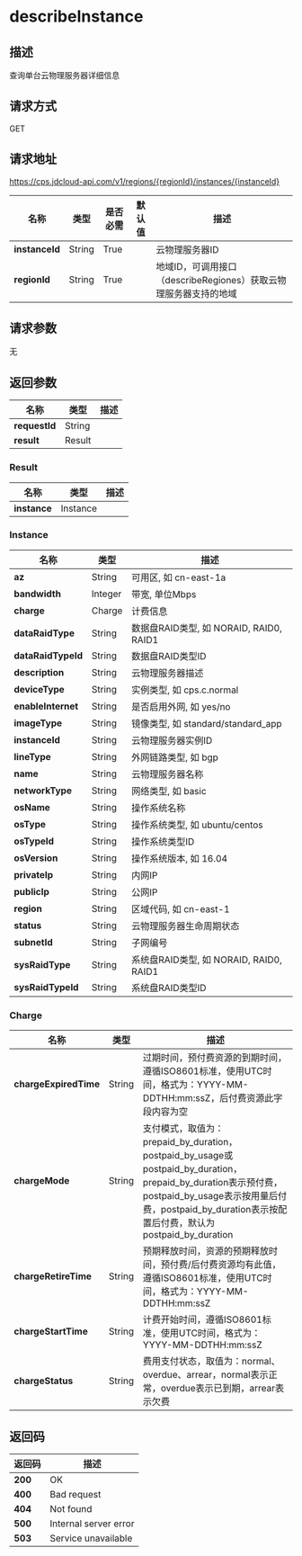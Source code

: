 # describeInstance


## 描述
查询单台云物理服务器详细信息

## 请求方式
GET

## 请求地址
https://cps.jdcloud-api.com/v1/regions/{regionId}/instances/{instanceId}

|名称|类型|是否必需|默认值|描述|
|---|---|---|---|---|
|**instanceId**|String|True| |云物理服务器ID|
|**regionId**|String|True| |地域ID，可调用接口（describeRegiones）获取云物理服务器支持的地域|

## 请求参数
无


## 返回参数
|名称|类型|描述|
|---|---|---|
|**requestId**|String| |
|**result**|Result| |


### Result
|名称|类型|描述|
|---|---|---|
|**instance**|Instance| |
### Instance
|名称|类型|描述|
|---|---|---|
|**az**|String|可用区, 如 cn-east-1a|
|**bandwidth**|Integer|带宽, 单位Mbps|
|**charge**|Charge|计费信息|
|**dataRaidType**|String|数据盘RAID类型, 如 NORAID, RAID0, RAID1|
|**dataRaidTypeId**|String|数据盘RAID类型ID|
|**description**|String|云物理服务器描述|
|**deviceType**|String|实例类型, 如 cps.c.normal|
|**enableInternet**|String|是否启用外网, 如 yes/no|
|**imageType**|String|镜像类型, 如 standard/standard_app|
|**instanceId**|String|云物理服务器实例ID|
|**lineType**|String|外网链路类型, 如 bgp|
|**name**|String|云物理服务器名称|
|**networkType**|String|网络类型, 如 basic|
|**osName**|String|操作系统名称|
|**osType**|String|操作系统类型, 如 ubuntu/centos|
|**osTypeId**|String|操作系统类型ID|
|**osVersion**|String|操作系统版本, 如 16.04|
|**privateIp**|String|内网IP|
|**publicIp**|String|公网IP|
|**region**|String|区域代码, 如 cn-east-1|
|**status**|String|云物理服务器生命周期状态|
|**subnetId**|String|子网编号|
|**sysRaidType**|String|系统盘RAID类型, 如 NORAID, RAID0, RAID1|
|**sysRaidTypeId**|String|系统盘RAID类型ID|
### Charge
|名称|类型|描述|
|---|---|---|
|**chargeExpiredTime**|String|过期时间，预付费资源的到期时间，遵循ISO8601标准，使用UTC时间，格式为：YYYY-MM-DDTHH:mm:ssZ，后付费资源此字段内容为空|
|**chargeMode**|String|支付模式，取值为：prepaid_by_duration，postpaid_by_usage或postpaid_by_duration，prepaid_by_duration表示预付费，postpaid_by_usage表示按用量后付费，postpaid_by_duration表示按配置后付费，默认为postpaid_by_duration|
|**chargeRetireTime**|String|预期释放时间，资源的预期释放时间，预付费/后付费资源均有此值，遵循ISO8601标准，使用UTC时间，格式为：YYYY-MM-DDTHH:mm:ssZ|
|**chargeStartTime**|String|计费开始时间，遵循ISO8601标准，使用UTC时间，格式为：YYYY-MM-DDTHH:mm:ssZ|
|**chargeStatus**|String|费用支付状态，取值为：normal、overdue、arrear，normal表示正常，overdue表示已到期，arrear表示欠费|

## 返回码
|返回码|描述|
|---|---|
|**200**|OK|
|**400**|Bad request|
|**404**|Not found|
|**500**|Internal server error|
|**503**|Service unavailable|
